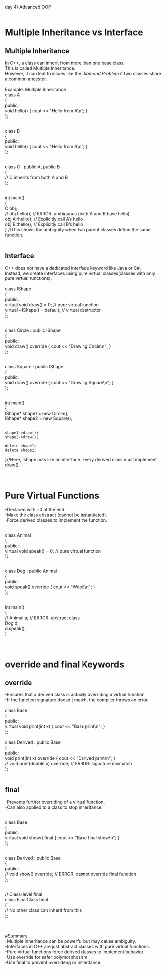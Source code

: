day 4) Advanced OOP<br><br>

# Multiple Inheritance vs Interface<br>
## Multiple Inheritance<br>
In C++, a class can inherit from more than one base class.<br>
This is called Multiple Inheritance.<br>
However, it  can leat to issues like the *Diamond Problem* if two classes share a common ancestor.
<br><br>
Example: Multiple Inheritance<br>
class A <br>
{<br>
public:<br>
    void hello() { cout << "Hello from A\n"; }<br>
};<br><br>

class B <br>
{<br>
public:<br>
    void hello() { cout << "Hello from B\n"; }<br>
};<br><br>

class C : public A, public B <br>
{<br>
    // C inherits from both A and B<br>
};<br><br>

int main()<br>
{<br>
    C obj;<br>
    // obj.hello(); // ERROR: ambiguous (both A and B have hello)<br>
    obj.A::hello(); // Explicitly call A’s hello<br>
    obj.B::hello(); // Explicitly call B’s hello<br>
} //This shows the ambiguity when two parent classes define the same function.<br><br>

## Interface<br>
C++ does not have a dedicated interface keyword like Java or C#.<br>
Instead, we create interfaces using pure virtual classes(classes with only pure virtual functions).
<br><br>
class IShape <br>
{<br>
public:<br>
    virtual void draw() = 0; // pure virtual function<br>
    virtual ~IShape() = default; // virtual destructor<br>
};<br><br>

class Circle : public IShape <br>
{<br>
public:<br>
    void draw() override { cout << "Drawing Circle\n"; }<br>
};<br><br>

class Square : public IShape <br>
{<br>
public:<br>
    void draw() override { cout << "Drawing Square\n"; }<br>
};<br><br>

int main() <br>
{<br>
    IShape* shape1 = new Circle();<br>
    IShape* shape2 = new Square();<br><br>

    shape1->draw();
    shape2->draw();

    delete shape1;
    delete shape2;
}//Here, Ishape acts like an interface. Every derived class must implement draw().<br><br><br>


# Pure Virtual Functions<br>
-Declared with =0 at the end.<br>
-Make the class abstract (cannot be instantiated).<br>
-Force derived classes to implement the function.<br><br>

class Animal <br>
{<br>
public:<br>
    virtual void speak() = 0; // pure virtual function<br>
};<br><br>

class Dog : public Animal <br>
{<br>
public:<br>
    void speak() override { cout << "Woof!\n"; }<br>
};<br><br>

int main() <br>
{<br>
    // Animal a; // ERROR: abstract class<br>
    Dog d;<br>
    d.speak();<br>
}<br><br><br>


# override and final Keywords<br>
## override<br>
   -Ensures that a derived class is actually overriding a virtual function.<br>
   -If the function signature doesn't match, the compiler throws an error.
<br><br>
class Base <br>
{<br>
public:<br>
    virtual void print(int x) { cout << "Base print\n"; }<br>
};<br>
<br>
class Derived : public Base<br>
{<br>
public:<br>
    void print(int x) override { cout << "Derived print\n"; }<br>
    // void print(double x) override; // ERROR: signature mismatch<br>
};<br><br>

## final<br>
   -Prevents further overriding of a virtual function.<br>
   -Can also applied to a class to stop inheritance.<br><br>

class Base<br>
{<br>
public:<br>
    virtual void show() final { cout << "Base final show\n"; }<br>
};<br><br>

class Derived : public Base <br>
{<br>
public:<br>
    // void show() override; // ERROR: cannot override final function<br>
};<br><br>

// Class-level final<br>
class FinalClass final <br>
{<br>
    // No other class can inherit from this<br>
};<br><br><br>


#Summary<br>
-Multiple inheritance can be powerful but may cause ambiguity.<br>
-Interfaces in C++ are just abstract classes with pure virtual functions.<br>
-Pure virtual functions force derived classes to implement behavior.<br>
-Use override for safer polymorphosism.<br>
-Use final to prevent overrideng or inheritance.<br>
